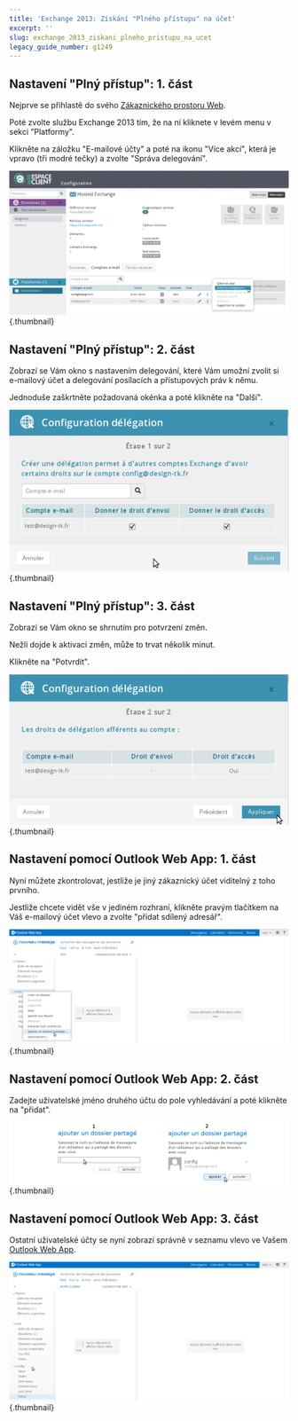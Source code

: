 ```yaml
---
title: 'Exchange 2013: Získání "Plného přístupu" na účet'
excerpt: ''
slug: exchange_2013_ziskani_plneho_pristupu_na_ucet
legacy_guide_number: g1249
---
```



## Nastavení "Plný přístup": 1. část
Nejprve se přihlastě do svého [Zákaznického prostoru Web](https://www.ovh.com/manager/web/login.html).

Poté zvolte službu Exchange 2013 tím, že na ní kliknete v levém menu v sekci "Platformy".

Klikněte na záložku "E-mailové účty" a poté na ikonu "Více akcí", která je vpravo (tři modré tečky) a zvolte "Správa delegování".

![](images/img_1025.jpg){.thumbnail}


## Nastavení "Plný přístup": 2. část
Zobrazí se Vám okno s nastavením delegování, které Vám umožní zvolit si e-mailový účet a delegování posílacích a přístupových práv k němu.

Jednoduše zaškrtněte požadovaná okénka a poté klikněte na "Další".

![](images/img_1026.jpg){.thumbnail}


## Nastavení "Plný přístup": 3. část
Zobrazí se Vám okno se shrnutím pro potvrzení změn.

Nežli dojde k aktivaci změn, může to trvat několik minut.

Klikněte na "Potvrdit".

![](images/img_1027.jpg){.thumbnail}


## Nastavení pomocí Outlook Web App: 1. část
Nyní můžete zkontrolovat, jestliže je jiný zákaznický účet viditelný z toho prvního.

Jestliže chcete vidět vše v jediném rozhraní, klikněte pravým tlačítkem na Váš e-mailový účet vlevo a zvolte "přidat sdílený adresář".

![](images/img_1028.jpg){.thumbnail}


## Nastavení pomocí Outlook Web App: 2. část
Zadejte uživatelské jméno druhého účtu do pole vyhledávání a poté klikněte na "přidat".

![](images/img_1029.jpg){.thumbnail}


## Nastavení pomocí Outlook Web App: 3. část
Ostatní uživatelské účty se nyní zobrazí správně v seznamu vlevo ve Vašem [Outlook Web App](https://ex.mail.ovh.net/owa).

![](images/img_1030.jpg){.thumbnail}

